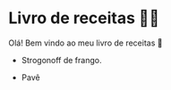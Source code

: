 # Livro de receitas :man_cook:

Olá! Bem vindo ao meu livro de receitas :wave:

* Strogonoff de frango.

* Pavê
